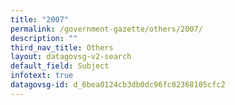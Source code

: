 ```yaml
---
title: "2007"
permalink: /government-gazette/others/2007/
description: ""
third_nav_title: Others
layout: datagovsg-v2-search
default_field: Subject
infotext: true
datagovsg-id: d_6bea0124cb3db0dc96fc02368105cfc2
---
```

